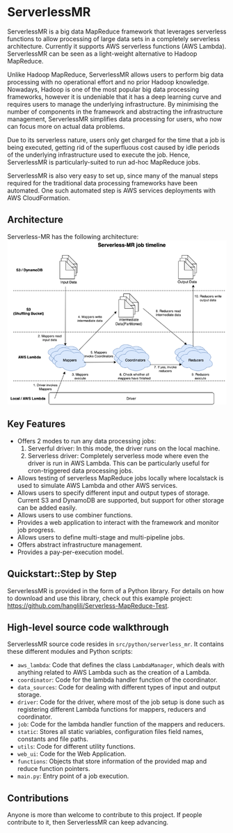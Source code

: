# ServerlessMR

ServerlessMR is a big data MapReduce framework that leverages serverless functions to allow processing of large data sets in a 
completely serverless architecture. Currently it supports AWS serverless functions (AWS Lambda). 
ServerlessMR can be seen as a light-weight alternative to Hadoop MapReduce.

Unlike Hadoop MapReduce, ServerlessMR allows users to perform big data processing with no operational effort and 
no prior Hadoop knowledge. Nowadays, Hadoop is one of the most popular big data processing frameworks, however 
it is undeniable that it has a deep learning curve and requires users to manage the underlying infrastructure. 
By minimising the number of components in the framework and abstracting the infrastructure management, ServerlessMR 
simplifies data processing for users, who now can focus more on actual data problems.

Due to its serverless nature, users only get charged for the time that a job is being executed, getting rid of the 
superfluous cost caused by idle periods of the underlying infrastructure used to execute the job. 
Hence, ServerlessMR is particularly-suited to run ad-hoc MapReduce jobs.

ServerlessMR is also very easy to set up, since many of the manual steps required for the traditional data processing 
frameworks have been automated. One such automated step is AWS services deployments with AWS CloudFormation. 

## Architecture
Serverless-MR has the following architecture:
![Architecture](images/Serverless-MR-job-timeline-3.png?raw=true "")

## Key Features
- Offers 2 modes to run any data processing jobs:
    1. Serverful driver: In this mode, the driver runs on the local machine. 
    1. Serverless driver: Completely serverless mode where even the driver is run in AWS Lambda. This can be 
    particularly useful for cron-triggered data processing jobs.
- Allows testing of serverless MapReduce jobs locally where localstack is used to simulate AWS Lambda 
and other AWS services.
- Allows users to specify different input and output types of storage. Current S3 and DynamoDB are supported, but 
support for other storage can be added easily. 
- Allows users to use combiner functions.
- Provides a web application to interact with the framework and monitor job progress.
- Allows users to define multi-stage and multi-pipeline jobs. 
- Offers abstract infrastructure management.
- Provides a pay-per-execution model.

## Quickstart::Step by Step
ServerlessMR is provided in the form of a Python library. For details on how to download and use this library, check out this
example project: https://github.com/hanglili/Serverless-MapReduce-Test.

## High-level source code walkthrough
ServerlessMR source code resides in ```src/python/serverless_mr```. It contains these different modules 
and Python scripts:
- ```aws_lambda```: Code that defines the class ```LambdaManager```, which deals with anything related to AWS 
Lambda such as the creation of a Lambda.
- ```coordinator```: Code for the lambda handler function of the coordinator.
- ```data_sources```: Code for dealing with different types of input and output storage.
- ```driver```: Code for the driver, where most of the job setup is done such as registering different Lambda
functions for mappers, reducers and coordinator. 
- ```job```: Code for the lambda handler function of the mappers and reducers.
- ```static```: Stores all static variables, configuration files field names, constants and file paths. 
- ```utils```: Code for different utility functions.
- ```web_ui```: Code for the Web Application.
- ```functions```: Objects that store information of the provided map and reduce function pointers.
- ```main.py```: Entry point of a job execution. 

## Contributions
Anyone is more than welcome to contribute to this project. If people contribute to it, then ServerlessMR
can keep advancing. 
